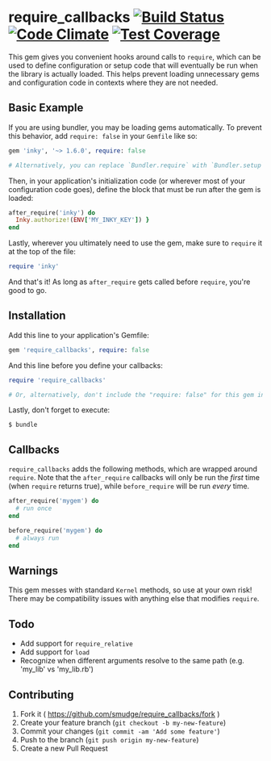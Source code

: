 # require_callbacks [![Build Status](https://img.shields.io/travis/smudge/require_callbacks.svg)](https://travis-ci.org/smudge/require_callbacks) [![Code Climate](https://img.shields.io/codeclimate/github/smudge/require_callbacks.svg)](https://codeclimate.com/github/smudge/require_callbacks) [![Test Coverage](https://img.shields.io/codeclimate/coverage/github/smudge/require_callbacks.svg)](https://codeclimate.com/github/smudge/require_callbacks/coverage)

This gem gives you convenient hooks around calls to `require`, which can be used to define
configuration or setup code that will eventually be run when the library is actually loaded.
This helps prevent loading unnecessary gems and configuration code in contexts where they
are not needed.

## Basic Example

If you are using bundler, you may be loading gems automatically. To prevent this behavior,
add `require: false` in your `Gemfile` like so:

```ruby
gem 'inky', '~> 1.6.0', require: false

# Alternatively, you can replace `Bundler.require` with `Bundler.setup`
```

Then, in your application's initialization code (or wherever most of your configuration code goes),
define the block that must be run after the gem is loaded:

```ruby
after_require('inky') do
  Inky.authorize!(ENV['MY_INKY_KEY']) }
end
```

Lastly, wherever you ultimately need to use the gem, make sure to `require` it at the top of the
file:

```ruby
require 'inky'
```

And that's it! As long as `after_require` gets called before `require`, you're good to go.

## Installation

Add this line to your application's Gemfile:

```ruby
gem 'require_callbacks', require: false
```

And this line before you define your callbacks:
```ruby
require 'require_callbacks'

# Or, alternatively, don't include the "require: false" for this gem in your Gemfile ;-)
```

Lastly, don't forget to execute:

    $ bundle

## Callbacks

`require_callbacks` adds the following methods, which are wrapped around `require`.
Note that the `after_require` callbacks will only be run the *first* time (when `require`
returns true), while `before_require` will be run *every* time.

```ruby
after_require('mygem') do
  # run once
end

before_require('mygem') do
  # always run
end
```

## Warnings

This gem messes with standard `Kernel` methods, so use at your own risk! There may be compatibility
issues with anything else that modifies `require`.

## Todo

* Add support for `require_relative`
* Add support for `load`
* Recognize when different arguments resolve to the same path (e.g. 'my_lib' vs 'my_lib.rb')

## Contributing

1. Fork it ( https://github.com/smudge/require_callbacks/fork )
2. Create your feature branch (`git checkout -b my-new-feature`)
3. Commit your changes (`git commit -am 'Add some feature'`)
4. Push to the branch (`git push origin my-new-feature`)
5. Create a new Pull Request
